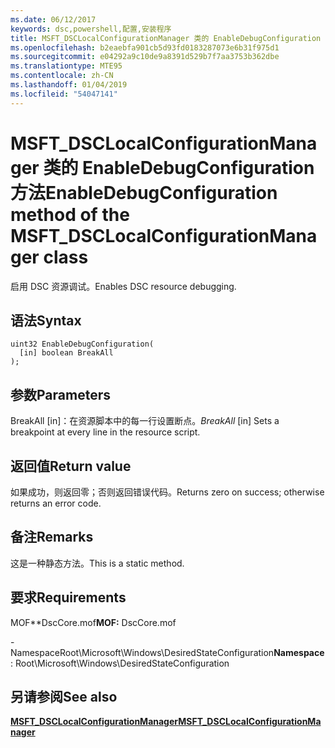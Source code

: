 ```yaml
---
ms.date: 06/12/2017
keywords: dsc,powershell,配置,安装程序
title: MSFT_DSCLocalConfigurationManager 类的 EnableDebugConfiguration 方法
ms.openlocfilehash: b2eaebfa901cb5d93fd0183287073e6b31f975d1
ms.sourcegitcommit: e04292a9c10de9a8391d529b7f7aa3753b362dbe
ms.translationtype: MTE95
ms.contentlocale: zh-CN
ms.lasthandoff: 01/04/2019
ms.locfileid: "54047141"
---
```

# <a name="enabledebugconfiguration-method-of-the-msftdsclocalconfigurationmanager-class"></a><span data-ttu-id="1a7b4-103">MSFT_DSCLocalConfigurationManager 类的 EnableDebugConfiguration 方法</span><span class="sxs-lookup"><span data-stu-id="1a7b4-103">EnableDebugConfiguration method of the MSFT_DSCLocalConfigurationManager class</span></span>

<span data-ttu-id="1a7b4-104">启用 DSC 资源调试。</span><span class="sxs-lookup"><span data-stu-id="1a7b4-104">Enables DSC resource debugging.</span></span>

## <a name="syntax"></a><span data-ttu-id="1a7b4-105">语法</span><span class="sxs-lookup"><span data-stu-id="1a7b4-105">Syntax</span></span>

```mof
uint32 EnableDebugConfiguration(
  [in] boolean BreakAll
);
```

## <a name="parameters"></a><span data-ttu-id="1a7b4-106">参数</span><span class="sxs-lookup"><span data-stu-id="1a7b4-106">Parameters</span></span>

<span data-ttu-id="1a7b4-107">BreakAll \[in\]：在资源脚本中的每一行设置断点。</span><span class="sxs-lookup"><span data-stu-id="1a7b4-107">*BreakAll* \[in\] Sets a breakpoint at every line in the resource script.</span></span>

## <a name="return-value"></a><span data-ttu-id="1a7b4-108">返回值</span><span class="sxs-lookup"><span data-stu-id="1a7b4-108">Return value</span></span>

<span data-ttu-id="1a7b4-109">如果成功，则返回零；否则返回错误代码。</span><span class="sxs-lookup"><span data-stu-id="1a7b4-109">Returns zero on success; otherwise returns an error code.</span></span>

## <a name="remarks"></a><span data-ttu-id="1a7b4-110">备注</span><span class="sxs-lookup"><span data-stu-id="1a7b4-110">Remarks</span></span>

<span data-ttu-id="1a7b4-111">这是一种静态方法。</span><span class="sxs-lookup"><span data-stu-id="1a7b4-111">This is a static method.</span></span>

## <a name="requirements"></a><span data-ttu-id="1a7b4-112">要求</span><span class="sxs-lookup"><span data-stu-id="1a7b4-112">Requirements</span></span>

<span data-ttu-id="1a7b4-113">MOF\*\*DscCore.mof</span><span class="sxs-lookup"><span data-stu-id="1a7b4-113">**MOF:** DscCore.mof</span></span>

<span data-ttu-id="1a7b4-114">-NamespaceRoot\Microsoft\Windows\DesiredStateConfiguration</span><span class="sxs-lookup"><span data-stu-id="1a7b4-114">**Namespace**: Root\Microsoft\Windows\DesiredStateConfiguration</span></span>

## <a name="see-also"></a><span data-ttu-id="1a7b4-115">另请参阅</span><span class="sxs-lookup"><span data-stu-id="1a7b4-115">See also</span></span>

[<span data-ttu-id="1a7b4-116">**MSFT_DSCLocalConfigurationManager**</span><span class="sxs-lookup"><span data-stu-id="1a7b4-116">**MSFT_DSCLocalConfigurationManager**</span></span>](msft-dsclocalconfigurationmanager.md)
